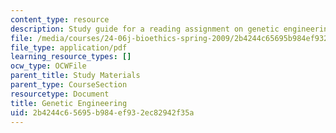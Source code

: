 ```yaml
---
content_type: resource
description: Study guide for a reading assignment on genetic engineering.
file: /media/courses/24-06j-bioethics-spring-2009/2b4244c65695b984ef932ec82942f35a_MIT24_06Js09_study15.pdf
file_type: application/pdf
learning_resource_types: []
ocw_type: OCWFile
parent_title: Study Materials
parent_type: CourseSection
resourcetype: Document
title: Genetic Engineering
uid: 2b4244c6-5695-b984-ef93-2ec82942f35a
---
```

